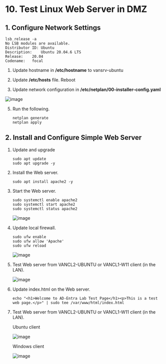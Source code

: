 # 10. Test Linux Web Server in DMZ

## 1. Configure Network Settings
```
lsb_release -a
No LSB modules are available.
Distributor ID:	Ubuntu
Description:	Ubuntu 20.04.6 LTS
Release:	20.04
Codename:	focal
```

1. Update hostname in **/etc/hostname** to vansrv-ubuntu

2. Update **/etc/hosts** file. Reboot
  
3. Update network configuration in **/etc/netplan/00-installer-config.yaml** 

  ![image](https://github.com/user-attachments/assets/d00ccf30-4915-4a5c-a2e5-12f546944670)

5. Run the following.
   ```
   netplan generate
   netplan apply
   ```
## 2. Install and Configure Simple Web Server  

1. Update and upgrade

   ```
   sudo apt update
   sudo apt upgrade -y
   ```

2. Install the Web server.

   ```
   sudo apt install apache2 -y
   ```
3. Start the Web server.

   ```
   sudo systemctl enable apache2
   sudo systemctl start apache2
   sudo systemctl status apache2
   ```

   ![image](https://github.com/user-attachments/assets/9cd8b9d6-99ef-484b-8df8-90d4f470463e)

4. Update local firewall.

    ```
    sudo ufw enable
    sudo ufw allow 'Apache'
    sudo ufw reload
    ```
    ![image](https://github.com/user-attachments/assets/087fd941-1504-4b54-a0c7-1fed6cc5e8f2)
   
5. Test Web server from VANCL2-UBUNTU or VANCL1-W11 client (in the LAN).

    ![image](https://github.com/user-attachments/assets/7bfa666d-634f-4ba5-9693-2b0302cd3cb9)
    
6. Update index.html on the Web server.

    ```
    echo "<h1>Welcome to AD-Entra Lab Test Page</h1><p>This is a test web page.</p>" | sudo tee /var/www/html/index.html
    ```

7. Test Web server from VANCL2-UBUNTU or VANCL1-W11 client (in the LAN).

     Ubuntu client
    
     ![image](https://github.com/user-attachments/assets/bac30e74-c8d8-45c1-a9d4-931c97983804)

     Windows client
    
     ![image](https://github.com/user-attachments/assets/91e2550b-3006-47a1-b40f-bc675995eee4)

    


